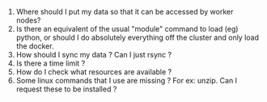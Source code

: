 1.  Where should I put my data so that it can be accessed by worker nodes?
2.  Is there an equivalent of the usual "module" command to load (eg) python, or should I do absolutely everything off the cluster and only load the docker.
3.  How should I sync my data ? Can I just rsync ?
4.  Is there a time limit ?
5.  How do I check what resources are available ?
6.  Some linux commands that I use are missing ? For ex: unzip. Can I request these to be installed ?
